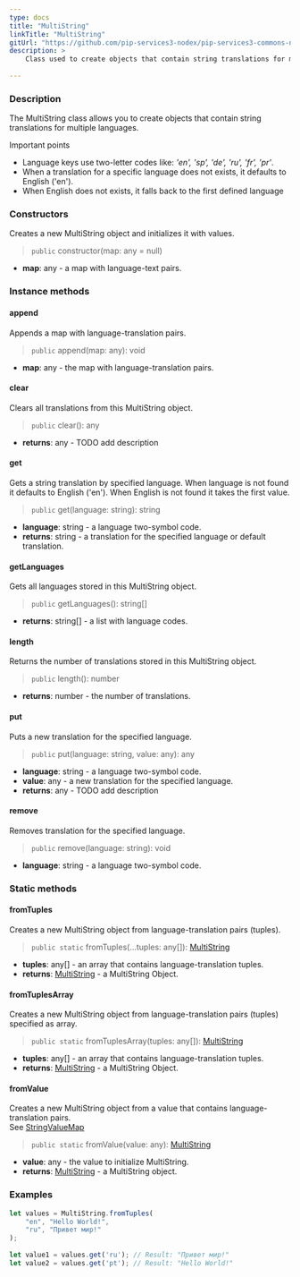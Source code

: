```yaml
---
type: docs
title: "MultiString"
linkTitle: "MultiString"
gitUrl: "https://github.com/pip-services3-nodex/pip-services3-commons-nodex"
description: > 
    Class used to create objects that contain string translations for multiple languages.
    
---
```


### Description

The MultiString class allows you to create objects that contain string translations for multiple languages.

Important points

- Language keys use two-letter codes like: *'en', 'sp', 'de', 'ru', 'fr', 'pr'*.
- When a translation for a specific language does not exists, it defaults to English ('en').
- When English does not exists, it falls back to the first defined language


### Constructors
Creates a new MultiString object and initializes it with values.

> `public` constructor(map: any = null)

- **map**: any - a map with language-text pairs.


### Instance methods

#### append
Appends a map with language-translation pairs.

> `public` append(map: any): void

- **map**: any - the map with language-translation pairs.


#### clear
Clears all translations from this MultiString object.

> `public` clear(): any

- **returns**: any - TODO add description



#### get
Gets a string translation by specified language.
When language is not found it defaults to English ('en').
When English is not found it takes the first value.

> `public` get(language: string): string 

- **language**: string - a language two-symbol code.
- **returns**: string - a translation for the specified language or default translation.


#### getLanguages
Gets all languages stored in this MultiString object.

> `public` getLanguages(): string[]

- **returns**: string[] - a list with language codes. 


#### length
Returns the number of translations stored in this MultiString object.

> `public` length(): number

- **returns**: number - the number of translations.


#### put
Puts a new translation for the specified language.

> `public` put(language: string, value: any): any

- **language**: string - a language two-symbol code.
- **value**: any - a new translation for the specified language.
- **returns**: any - TODO add description


#### remove
Removes translation for the specified language.

> `public` remove(language: string): void

- **language**: string - a language two-symbol code.


### Static methods

#### fromTuples
Creates a new MultiString object from language-translation pairs (tuples).

> `public static` fromTuples(...tuples: any[]): [MultiString](../multi_string)

- **tuples**: any[] - an array that contains language-translation tuples.
- **returns**: [MultiString](../multi_string) - a MultiString Object.


#### fromTuplesArray
Creates a new MultiString object from language-translation pairs (tuples) specified as array.

> `public static` fromTuplesArray(tuples: any[]): [MultiString](../multi_string)

- **tuples**: any[] - an array that contains language-translation tuples.
- **returns**: [MultiString](../multi_string) - a MultiString Object.


#### fromValue
Creates a new MultiString object from a value that contains language-translation pairs.  
See [StringValueMap](../string_value_map)

> `public static` fromValue(value: any): [MultiString](../multi_string)

- **value**: any - the value to initialize MultiString.
- **returns**: [MultiString](../multi_string) - a MultiString object.

### Examples

```typescript
let values = MultiString.fromTuples(
    "en", "Hello World!",
    "ru", "Привет мир!"
);
    
let value1 = values.get('ru'); // Result: "Привет мир!"
let value2 = values.get('pt'); // Result: "Hello World!"

```
